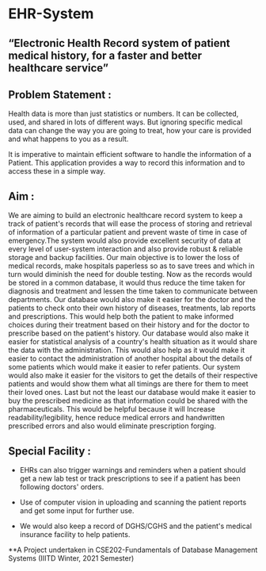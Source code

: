 # EHR-System

## “Electronic Health Record system of patient medical history, for a faster and better healthcare service”

## Problem Statement :
Health data is more than just statistics or numbers. It can be collected, used, and shared in lots of different ways. But ignoring specific medical data can change the way you are going to treat, how your care is provided and what happens to you as a result.

It is imperative to maintain efficient software to handle the information of a Patient. This application provides a way to record this information and to access these in a simple way.

## Aim :
We are aiming to build an electronic healthcare record system to keep a track of patient's records that will ease the process of storing and retrieval of information of a particular patient and prevent waste of time in case of emergency.The system would also provide excellent security of data at every level of user-system interaction and also provide robust & reliable storage and backup facilities. Our main objective is to lower the loss of medical records, make hospitals paperless so as to save trees and which in turn would diminish the need for double testing. Now as the records would be stored in a common database, it would thus reduce the time taken for diagnosis and treatment and lessen the time taken to communicate between departments. Our database would also make it easier for the doctor and the patients to check onto their own history of diseases, treatments, lab reports and prescriptions. This would help both the patient to make informed choices during their treatment based on their history and for the doctor to prescribe based on the patient's history. Our database would also make it easier for statistical analysis of a country's health situation as it would share the data with the administration. This would also help as it would make it easier to contact the administration of another hospital about the details of some patients which would make it easier to refer patients. Our system would also make it easier for the visitors to get the details of their respective patients and would show them what all timings are there for them to meet their loved ones. Last but not the least our database would make it easier to buy the prescribed medicine as that information could be shared with the pharmaceuticals. This would be helpful because it will Increase readability/legibility, hence reduce medical errors and handwritten prescribed errors and also would eliminate prescription forging.

## Special Facility : 
* EHRs can also trigger warnings and reminders when a patient should get a new lab test or track prescriptions to see if a patient has been following doctors' orders.

* Use of computer vision in uploading and scanning the patient reports and get some input for further use.

* We would also keep a record of DGHS/CGHS and the patient's medical insurance facility to help patients.

**A Project undertaken in CSE202-Fundamentals of Database Management Systems (IIITD Winter, 2021 Semester)
